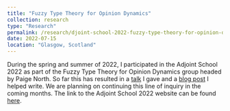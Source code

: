 ```yaml
---
title: "Fuzzy Type Theory for Opinion Dynamics"
collection: research
type: "Research"
permalink: /research/djoint-school-2022-fuzzy-type-theory-for-opinion-dynamics
date: 2022-07-15
location: "Glasgow, Scotland"
---
```


During the spring and summer of 2022, I participated in the Adjoint School 2022 as part of the Fuzzy Type Theory for Opinion Dynamics group headed by Paige North. So far this has resulted in a [talk](/talks/2022-07-20-act-fuzzy-type-theory/) I gave and a [blog post](/posts/2022/07/adjoint-school-2022/) I helped write. We are planning on continuing this line of inquiry in the coming months. The link to the Adjoint School 2022 website can be found [here](https://adjointschool.com/2022.html).
